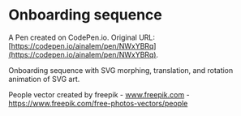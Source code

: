 # Onboarding sequence

A Pen created on CodePen.io. Original URL: [https://codepen.io/ainalem/pen/NWxYBRq](https://codepen.io/ainalem/pen/NWxYBRq).

Onboarding sequence with SVG morphing, translation, and rotation animation of SVG art.

People vector created by freepik - www.freepik.com - https://www.freepik.com/free-photos-vectors/people
